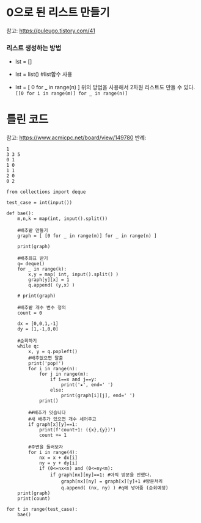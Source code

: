 # 0으로 된 리스트 만들기
참고: https://puleugo.tistory.com/41

### 리스트 생성하는 방법
- lst = [] 
- lst = list() #list함수 사용

- lst = [ 0 for _ in range(n) ] 
    위의 방법을 사용해서 2차원 리스트도 만들 수 있다. 
    ``` [[0 for i in range(m)] for _ in range(n)]```

# 틀린 코드
참고: https://www.acmicpc.net/board/view/149780
반례:
```
1
3 3 5
0 1
1 0
1 1
2 0
0 2
```


```
from collections import deque

test_case = int(input())

def bae():
    m,n,k = map(int, input().split())

    #배추밭 만들기
    graph = [ [0 for _ in range(m)] for _ in range(n) ]

    print(graph)

    #배추좌표 받기
    q= deque()
    for _ in range(k):
        x,y = map( int, input().split() ) 
        graph[y][x] = 1
        q.append( (y,x) )

    # print(graph)

    #배추밭 개수 변수 정의
    count = 0

    dx = [0,0,1,-1]
    dy = [1,-1,0,0]

    #순회하기
    while q:
        x, y = q.popleft()
        #배추없으면 탈출
        print('pop!')
        for i in range(n):
            for j in range(m):
                if i==x and j==y:
                    print('★', end=' ')
                else:
                    print(graph[i][j], end=' ')
            print()

        ##배추가 잇습니다
        #새 배추가 있으면 개수 세어주고
        if graph[x][y]==1:
            print(f'count+1: ({x},{y})')
            count += 1

        #주변을 둘러보자
        for i in range(4):
            nx = x + dx[i]
            ny = y + dy[i]
            if (0<=nx<n) and (0<=ny<m):
                if graph[nx][ny]==1: #아직 방문을 안했다. 
                    graph[nx][ny] = graph[x][y]+1 #방문처리
                    q.append( (nx, ny) ) #q에 넣어줌 (순회예정)
    print(graph)
    print(count)

for t in range(test_case):
    bae()
```